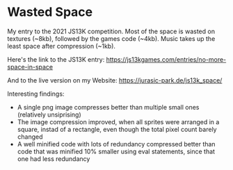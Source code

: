 # Wasted Space

My entry to the 2021 JS13K competition. Most of the space is wasted on textures (~8kb), followed by the games code (~4kb). Music takes up the least space after compression (~1kb).

Here's the link to the JS13K entry: https://js13kgames.com/entries/no-more-space-in-space

And to the live version on my Website: https://jurasic-park.de/js13k_space/

Interesting findings: 
- A single png image compresses better than multiple small ones (relatively unsiprising)
- The image compression improved, when all sprites were arranged in a square, instad of a rectangle, even though the total pixel count barely changed
- A well minified code with lots of redundancy compressed better than code that was minified 10% smaller using eval statements, since that one had less redundancy
